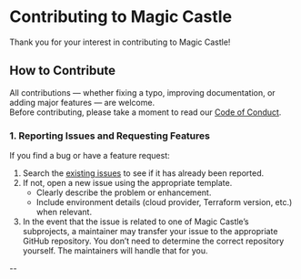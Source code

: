 # Contributing to Magic Castle

Thank you for your interest in contributing to Magic Castle!


## How to Contribute

All contributions — whether fixing a typo, improving documentation, or adding major features — are welcome.  
Before contributing, please take a moment to read our [Code of Conduct](https://github.com/computecanada/magic_castle/blob/main/CODE_OF_CONDUCT.md).

### 1. Reporting Issues and Requesting Features
If you find a bug or have a feature request:
1. Search the [existing issues](https://github.com/computecanada/magic_castle/issues) to see if it has already been reported.  
2. If not, open a new issue using the appropriate template.  
   - Clearly describe the problem or enhancement.  
   - Include environment details (cloud provider, Terraform version, etc.) when relevant.  
3. In the event that the issue is related to one of Magic Castle’s subprojects, a maintainer may transfer your issue to the appropriate GitHub repository. You don’t need to determine the correct repository yourself. The maintainers will handle that for you.

--